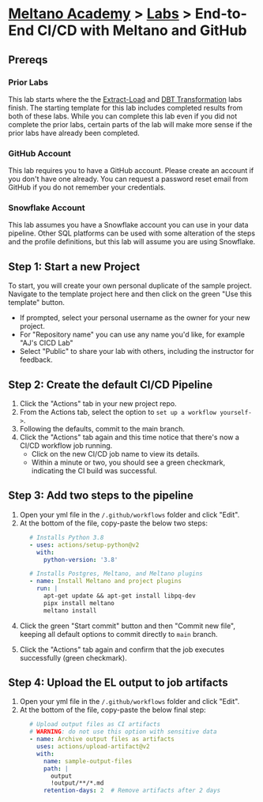 # [Meltano Academy](../README.md) > [Labs](./README.md) > End-to-End CI/CD with Meltano and GitHub

## Prereqs

### Prior Labs

This lab starts where the the [Extract-Load](./build_your_first_pipeline.md) and
[DBT Transformation](./data_transformation_with_dbt.md) labs finish. The starting
template for this lab includes completed results from both of these labs. While
you can complete this lab even if you did not complete the prior labs, certain
parts of the lab will make more sense if the prior labs have already been completed.

### GitHub Account

This lab requires you to have a GitHub account. Please create an account if you don't
have one already. You can request a password reset email from GitHub if you do not remember
your credentials.

### Snowflake Account

This lab assumes you have a Snowflake account you can use in your data pipeline. Other
SQL platforms can be used with some alteration of the steps and the profile definitions,
but this lab will assume you are using Snowflake.

## Step 1: Start a new Project

To start, you will create your own personal duplicate of the sample project. Navigate
to the template project here and then click on the green "Use this template" button.

- If prompted, select your personal username as the owner for your new project.
- For "Repository name" you can use any name you'd like, for example "AJ's CICD Lab"
- Select "Public" to share your lab with others, including the instructor for feedback.

## Step 2: Create the default CI/CD Pipeline

1. Click the "Actions" tab in your new project repo.
2. From the Actions tab, select the option to `set up a workflow yourself->`.
3. Following the defaults, commit to the main branch.
4. Click the "Actions" tab again and this time notice that there's now a CI/CD workflow job running.
    - Click on the new CI/CD job name to view its details.
    - Within a minute or two, you should see a green checkmark, indicating the CI build was successful.

## Step 3: Add two steps to the pipeline

1. Open your yml file in the `/.github/workflows` folder and click "Edit".
2. At the bottom of the file, copy-paste the below two steps:

<!-- <details>
<summary>Steps to install Python, Meltano, and other depenendencies</summary>

</details> -->

```yml
      # Installs Python 3.8
      - uses: actions/setup-python@v2
        with:
          python-version: '3.8'

      # Installs Postgres, Meltano, and Meltano plugins
      - name: Install Meltano and project plugins
        run: |
          apt-get update && apt-get install libpq-dev
          pipx install meltano
          meltano install
```

4. Click the green "Start commit" button and then "Commit new file", keeping all default options
   to commit directly to `main` branch.

5. Click the "Actions" tab again and confirm that the job executes successfully (green checkmark).

## Step 4: Upload the EL output to job artifacts

1. Open your yml file in the `/.github/workflows` folder and click "Edit".
2. At the bottom of the file, copy-paste the below final step:

<!-- <details>
<summary>Steps to install Python, Meltano, and other depenendencies</summary>

</details> -->

```yml
      # Upload output files as CI artifacts
      # WARNING: do not use this option with sensitive data
      - name: Archive output files as artifacts
        uses: actions/upload-artifact@v2
        with:
          name: sample-output-files
          path: |
            output
            !output/**/*.md
          retention-days: 2  # Remove artifacts after 2 days
```

<!-- Skipping this step due to support requirements of securing CI env vars for each student

## Step 4: Modify the workflow to use the Snowflake profile

1. Open workflow and find the line that begins with `meltano elt ...`.
2. Replace the text `target-jsonl` with `target-snowflake`. Commit your changes again, but this
   time save to a new branch and select the option to automatically open Pull Request. We will wait to merge the pull request until we are satisfied
   that the pipeline is working correctly.
3. Unless you've skipped ahead, your new pipeline should fail. The reason for this is that there are
   no available credentials for connecting to Snowflake. We'll fix this in the next step, but for now
   notice that the CI/CD failure is obvious and clear sign to an approver that there's more work to be
   done before merging to the main branch.

# Step 5: Add CI/CD Credentials and retry the job

1. Click on the `Settings` tab and then select `Secrets` from the left-hand navigation pane.
2. Select `New Repository Secret` and create a secret named (exactly) `TARGET_SNOWFLAKE_USERNAME` and enter your username in the space provided.
   - Note that after you've saved a repository secret, it cannot be viewed again from the Web UI.
     This is for your security.
3. Repeat these steps until all of the following secrets are set:
   - `TARGET_SNOWFLAKE_SNOWFLAKE_ACCOUNT`
   - `TARGET_SNOWFLAKE_SNOWFLAKE_DATABASE`
   - `TARGET_SNOWFLAKE_SNOWFLAKE_PASSWORD`
   - `TARGET_SNOWFLAKE_SNOWFLAKE_ROLE`
   - `TARGET_SNOWFLAKE_SNOWFLAKE_USERNAME`
   - `TARGET_SNOWFLAKE_SNOWFLAKE_WAREHOUSE`
4. Once all of the repository secrets are entered, go back to your failed job and select the
   option to re-run the failed job.

## Step 6: Add `dbt run` to your workflow

In this step, you'll add `dbt run` to the CI/CD workflow. This will ensure all transforms
are tested whenever the code is updated.

1. Open the workflow file you created in the first step and then select "Edit".
2. Paste the below text at the bottom of the file. This will add an additional step to
   have meltano execute `dbt run` at the end of the pipeline.

    ```yml
        - run: meltano invoke dbt:run
    ```

3. After committing the change to your development branch, you should see a new pipeline.
   This pipeline will additionally run `dbt run` after your EL pipeline is completed.

## Step 7: Review the PR and Merge

For this final step, navigate to your PR, click the "Files changed" tab and review the changes.
Now go to the "Conversation" tab and notice if you have a green checkmark. If the code looks good
and the green checkmark is displayed, go ahead now and click "Merge pull request". This will
merge all of the changes you have made on this branch back into the main branch. -->

